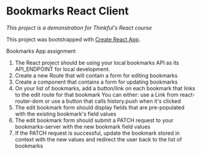 # Bookmarks React Client
_This project is a demonstration for Thinkful's React course_

This project was bootstrapped with [Create React App](https://github.com/facebook/create-react-app).

Bookmarks App assignment

1) The React project should be using your local bookmarks API as its API_ENDPOINT for local development.
2) Create a new Route that will contain a form for editing bookmarks
3) Create a component that contains a form for updating bookmarks
4) On your list of bookmarks, add a button/link on each bookmark that links to the  edit route for that bookmark
    You can either: use a Link from react-router-dom
    or use a button that calls history.push when it's clicked
5) The edit bookmark form should display fields that are pre-populated with the existing bookmark's field values
6) The edit bookmark form should submit a PATCH request to your bookmarks-server with the new bookmark field values
7) If the PATCH request is successful, update the bookmark stored in context with the new values and redirect the user back to the list of bookmarks